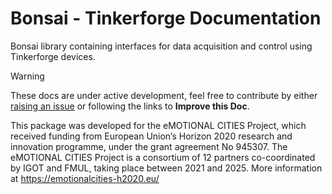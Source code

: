 # **Bonsai - Tinkerforge** Documentation

Bonsai library containing interfaces for data acquisition and control using Tinkerforge devices.

> [!Warning]
> These docs are under active development, feel free to contribute by either [raising an issue](https://github.com/emotional-cities/tinkerforge/issues) or following the links to **Improve this Doc**.

This package was developed for the eMOTIONAL CITIES Project, which received funding from European Union’s Horizon 2020 research and innovation programme, under the grant agreement No 945307. The eMOTIONAL CITIES Project is a consortium of 12 partners co-coordinated by IGOT and FMUL, taking place between 2021 and 2025. More information at https://emotionalcities-h2020.eu/
